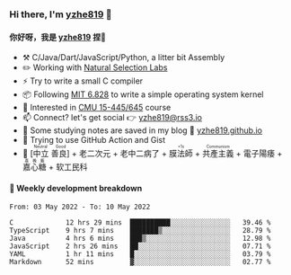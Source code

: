 ### Hi there, I'm [yzhe819](https://github.com/yzhe819) 👋

#### 你好呀，我是 [yzhe819](https://github.com/yzhe819) 捏👋

- :hammer_and_pick: C/Java/Dart/JavaScript/Python, a litter bit Assembly
- :pencil2: Working with [Natural Selection Labs](https://github.com/NaturalSelectionLabs)
- ⚡ Try to write a small C compiler
- 📦 Following [MIT 6.828](https://pdos.csail.mit.edu/6.828/2018/overview.html) to write a simple operating system kernel
- 🧪 Interested in [CMU 15-445/645](https://15445.courses.cs.cmu.edu/fall2020/) course
- 📫 Connect? let's get social 👉 yzhe819@rss3.io
- :scroll: Some studying notes are saved in my blog :space_invader: [yzhe819.github.io](https://yzhe819.github.io/)
- 🌟 Trying to use GitHub Action and Gist
- 🔑 <ruby>[中立 善良]<rp>（</rp><rt>Neutral Good</rt><rp>）</rp></ruby> + 老二次元 + 老中二病了 + <ruby>膜法師<rp>（</rp><rt>+1s</rt><rp>）</rp></ruby> +  <ruby>共產主義<rp>（</rp><rt>Communism</rt><rp>）</rp></ruby> + 電子陽痿 + <ruby>嘉心糖<rp>（</rp><rt>嘉晚飯</rt><rp>）</rp></ruby> + 软工民科



#### 📝 Weekly development breakdown

<!--START_SECTION:waka-->

```text
From: 03 May 2022 - To: 10 May 2022

C             12 hrs 29 mins  ██████████░░░░░░░░░░░░░░░   39.46 %
TypeScript    9 hrs 7 mins    ███████▒░░░░░░░░░░░░░░░░░   28.79 %
Java          4 hrs 6 mins    ███▒░░░░░░░░░░░░░░░░░░░░░   12.98 %
JavaScript    2 hrs 26 mins   ██░░░░░░░░░░░░░░░░░░░░░░░   07.71 %
YAML          1 hr 11 mins    █░░░░░░░░░░░░░░░░░░░░░░░░   03.79 %
Markdown      52 mins         ▓░░░░░░░░░░░░░░░░░░░░░░░░   02.77 %
```

<!--END_SECTION:waka-->




